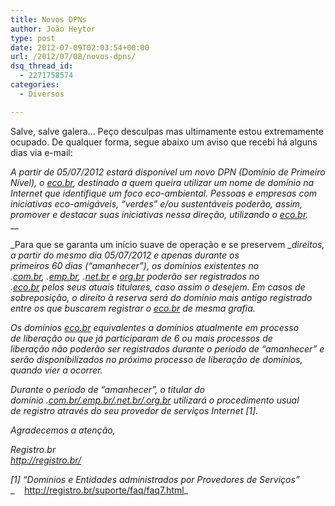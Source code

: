 ```yaml
---
title: Novos DPNs
author: João Heytor
type: post
date: 2012-07-09T02:03:54+00:00
url: /2012/07/08/novos-dpns/
dsq_thread_id:
  - 2271758574
categories:
  - Diversos

---
```

Salve, salve galera&#8230; Peço desculpas mas ultimamente estou extremamente ocupado. De qualquer forma, segue abaixo um aviso que recebi há alguns dias via e-mail:

_A partir de 05/07/2012 estará disponível um novo DPN (Domínio de_ _Primeiro Nível), o <a href="http://eco.br/" target="_blank" class="broken_link">eco.br</a>, destinado a quem queira utilizar um nome de_ _domínio na Internet que identifique um foco eco-ambiental. Pessoas e_ _empresas com iniciativas eco-amigáveis, &#8220;verdes&#8221; e/ou sustentáveis_ _poderão, assim, promover e destacar suas iniciativas nessa direção,_ _utilizando o <a href="http://eco.br/" target="_blank" class="broken_link">eco.br</a>._  
__

_Para que se garanta um início suave de operação e se preservem __direitos, a partir do mesmo dia 05/07/2012 e apenas durante os_  
_primeiros 60 dias (&#8220;amanhecer&#8221;), os domínios existentes no .<a href="http://com.br/" target="_blank" class="broken_link">com.br</a>,_ _.<a href="http://emp.br/" target="_blank" class="broken_link">emp.br</a>, .<a href="http://net.br/" target="_blank" class="broken_link">net.br</a> e <a href="http://org.br/" target="_blank" class="broken_link">org.br</a> poderão ser registrados no .<a href="http://eco.br/" target="_blank" class="broken_link">eco.br</a> pelos_ _seus atuais titulares, caso assim o desejem. Em casos de sobreposição,_ _o direito à reserva será do domínio mais antigo registrado entre os_ _que buscarem registrar o <a href="http://eco.br/" target="_blank" class="broken_link">eco.br</a> de mesma grafia._

_Os domínios <a href="http://eco.br/" target="_blank" class="broken_link">eco.br</a> equivalentes a domínios atualmente em processo de_ _liberação ou que já participaram de 6 ou mais processos de liberação_ _não poderão ser registrados durante o período de &#8220;amanhecer&#8221; e serão_ _disponibilizados no próximo processo de liberação de domínios, quando_ _vier a ocorrer._

_Durante o período de &#8220;amanhecer&#8221;, o titular do domínio_ _.<a href="http://com.br/.emp.br/.net.br/.org.br" target="_blank" class="broken_link">com.br/.emp.br/.net.br/.org.br</a> utilizará o procedimento usual de_ _registro através do seu provedor de serviços Internet [1]._

_Agradecemos a atenção,_

_Registro.br_  
_<a href="http://registro.br/" target="_blank">http://registro.br/</a>_

_[1] &#8220;Domínios e Entidades administrados por Provedores de Serviços&#8221;_  
_    <a href="http://registro.br/suporte/faq/faq7.html" target="_blank">http://registro.br/suporte/faq/faq7.html</a>_